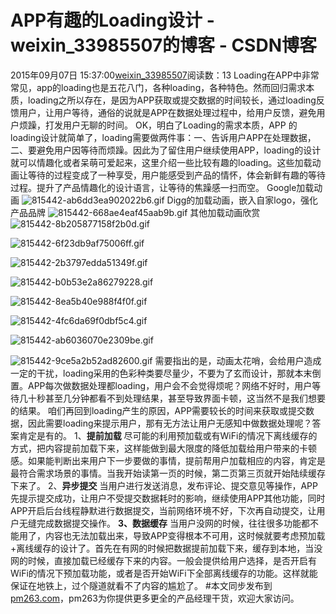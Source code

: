 # APP有趣的Loading设计 - weixin_33985507的博客 - CSDN博客
2015年09月07日 15:37:00[weixin_33985507](https://me.csdn.net/weixin_33985507)阅读数：13
Loading在APP中非常常见，app的loading也是五花八门，各种loading，各种特色。然而回归需求本质，loading之所以存在，是因为APP获取或提交数据的时间较长，通过loading反馈用户，让用户等待，通俗的说就是APP在数据处理过程中，给用户反馈，避免用户烦躁，打发用户无聊的时间。
OK，明白了Loading的需求本质，APP 的loading设计就简单了，loading需要做两件事：一、告诉用户APP在处理数据，二、要避免用户因等待而烦躁。因此为了留住用户继续使用APP，loading的设计就可以情趣化或者呆萌可爱起来，这里介绍一些比较有趣的loading。这些加载动画让等待的过程变成了一种享受，用户能感受到产品的情怀，体会新鲜有趣的等待过程。提升了产品情趣化的设计语言，让等待的焦躁感一扫而空。
Google加载动画
[](https://link.jianshu.com?t=http://elya.cc/wp-content/uploads/2014/03/14.gif)
![815442-ab6dd3ea902022b6.gif](https://upload-images.jianshu.io/upload_images/815442-ab6dd3ea902022b6.gif)
Digg的加载动画，嵌入自家logo，强化产品品牌
[](https://link.jianshu.com?t=http://elya.cc/wp-content/uploads/2014/03/15.gif)
![815442-668ae4eaf45aab9b.gif](https://upload-images.jianshu.io/upload_images/815442-668ae4eaf45aab9b.gif)
其他加载动画欣赏
[](https://link.jianshu.com?t=http://elya.cc/wp-content/uploads/2014/03/16.gif)
![815442-8b205877158f2b0d.gif](https://upload-images.jianshu.io/upload_images/815442-8b205877158f2b0d.gif)

![815442-6f23db9af75006ff.gif](https://upload-images.jianshu.io/upload_images/815442-6f23db9af75006ff.gif)

![815442-2b3797edda51349f.gif](https://upload-images.jianshu.io/upload_images/815442-2b3797edda51349f.gif)

![815442-b0b53e2a86279228.gif](https://upload-images.jianshu.io/upload_images/815442-b0b53e2a86279228.gif)

![815442-8ea5b40e988f4f0f.gif](https://upload-images.jianshu.io/upload_images/815442-8ea5b40e988f4f0f.gif)

![815442-4fc6da69f0dbf5c4.gif](https://upload-images.jianshu.io/upload_images/815442-4fc6da69f0dbf5c4.gif)

![815442-ab6036070e2309be.gif](https://upload-images.jianshu.io/upload_images/815442-ab6036070e2309be.gif)

![815442-9ce5a2b52ad82600.gif](https://upload-images.jianshu.io/upload_images/815442-9ce5a2b52ad82600.gif)
需要指出的是，动画太花哨，会给用户造成一定的干扰，loading采用的色彩种类要尽量少，不要为了玄而设计，那就本末倒置。APP每次做数据处理都loading，用户会不会觉得烦呢？网络不好时，用户等待几十秒甚至几分钟都看不到处理结果，甚至导致界面卡顿，这当然不是我们想要的结果。
咱们再回到loading产生的原因，APP需要较长的时间来获取或提交数据，因此需要loading来提示用户，那有无方法让用户无感知中做数据处理呢？答案肯定是有的。
1、**提前加载**
尽可能的利用预加载或有WiFi的情况下离线缓存的方式，把内容提前加载下来，这样能做到最大限度的降低加载给用户带来的卡顿感。如果能判断出来用户下一步要做的事情，提前帮用户加载相应的内容，肯定是最符合需求场景的事情。当我开始读第一页的时候，第二页第三页就开始陆续缓存下来了。
2、**异步提交**
当用户进行发送消息，发布评论、提交意见等操作，APP先提示提交成功，让用户不受提交数据耗时的影响，继续使用APP其他功能，同时APP开启后台线程静默进行数据提交，当前网络环境不好，下次再自动提交，让用户无缝完成数据提交操作。
**3、数据缓存**
当用户没网的时候，往往很多功能都不能用了，内容也无法加载出来，导致APP变得根本不可用，这时候就要考虑预加载+离线缓存的设计了。首先在有网的时候把数据提前加载下来，缓存到本地，当没网的时候，直接加载已经缓存下来的内容。一般会提供给用户选择，是否开启有WiFi的情况下预加载功能，或者是否开始WiFi下全部离线缓存的功能。这样就能保证在地铁上，过个隧道就看不了内容的尴尬了。
#本文同步发布到[pm263.com](https://link.jianshu.com?t=http://pm263.com/)，pm263为你提供更多更全的产品经理干货，欢迎大家访问。
